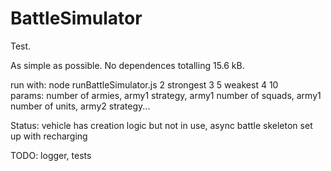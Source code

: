# BattleSimulator
  
Test.  
 
As simple as possible. No dependences totalling 15.6 kB.  
  
run with: node runBattleSimulator.js 2 strongest 3 5 weakest 4 10  
params: number of armies, army1 strategy, army1 number of squads, army1 number of units, army2 strategy...  
  
Status: vehicle has creation logic but not in use, async battle skeleton set up with recharging  
  
TODO: logger, tests
